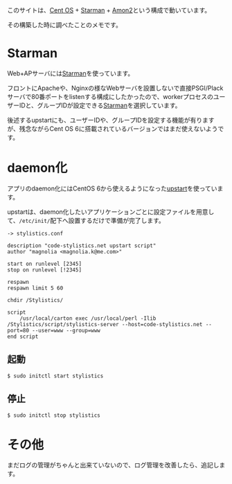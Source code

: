 このサイトは、[Cent OS](http://www.centos.org) + [Starman](http://search.cpan.org/dist/Starman/) + [Amon2](http://amon.64p.org)という構成で動いています。

その構築した時に調べたことのメモです。

# Starman

Web+APサーバには[Starman](http://search.cpan.org/dist/Starman/)を使っています。

フロントにApacheや、Nginxの様なWebサーバを設置しないで直接PSGI/Plackサーバで80番ポートをlistenする構成にしたかったので、workerプロセスのユーザーIDと、グループIDが設定できる[Starman](http://search.cpan.org/dist/Starman/)を選択しています。

後述するupstartにも、ユーザーIDや、グループIDを設定する機能が有りますが、残念ながらCent OS 6に搭載されているバージョンではまだ使えないようです。

# daemon化

アプリのdaemon化にはCentOS 6から使えるようになった[upstart](http://upstart.ubuntu.com)を使っています。

upstartは、daemon化したいアプリケーションごとに設定ファイルを用意して、`/etc/init/`配下へ設置するだけで準備が完了します。

`-> stylistics.conf`

	description "code-stylistics.net upstart script"	author "magnolia <magnolia.k@me.com>"		start on runlevel [2345]	stop on runlevel [!2345]		respawn	respawn limit 5 60		chdir /Stylistics/		script		/usr/local/carton exec /usr/local/perl -Ilib /Stylistics/script/stylistics-server --host=code-stylistics.net --port=80 --user=www --group=www	end script## 起動    $ sudo initctl start stylistics
## 停止
    $ sudo initctl stop stylistics

# その他

まだログの管理がちゃんと出来ていないので、ログ管理を改善したら、追記します。

